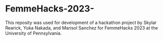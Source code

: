# FemmeHacks-2023-

This reposity was used for development of a hackathon project by Skylar Rearick, Yuka Nakada, and Marisol Sanchez for FemmeHacks 2023 at the University of Pennsylvania.
